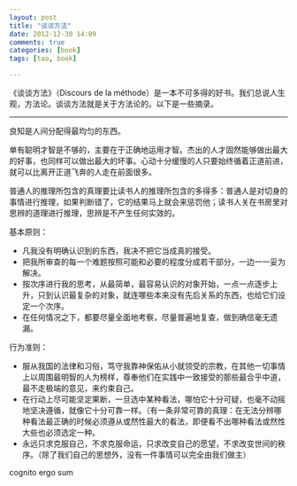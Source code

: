 ```yaml
---
layout: post
title: "谈谈方法"
date: 2012-12-30 14:09
comments: true
categories: [book]
tags: [tao, book]

---
```


《谈谈方法》（Discours de la méthode）是一本不可多得的好书。我们总说人生观，方法论。谈谈方法就是关于方法论的。以下是一些摘录。

-----

良知是人间分配得最均匀的东西。

单有聪明才智是不够的，主要在于正确地运用才智。杰出的人才固然能够做出最大的好事，也同样可以做出最大的坏事。心动十分缓慢的人只要始终循着正道前进，就可以比离开正道飞奔的人走在前面很多。

普通人的推理所包含的真理要比读书人的推理所包含的多得多：普通人是对切身的事情进行推理，如果判断错了，它的结果马上就会来惩罚他；读书人关在书房里对思辨的道理进行推理，思辨是不产生任何实效的。


基本原则：

* 凡我没有明确认识到的东西，我决不把它当成真的接受。
* 把我所审查的每一个难题按照可能和必要的程度分成若干部分，一边一一妥为解决。
* 按次序进行我的思考，从最简单，最容易认识的对象开始，一点一点逐步上升，只到认识最复杂的对象，就连哪些本来没有先后关系的东西，也给它们设定一个次序。
* 在任何情况之下，都要尽量全面地考察，尽量普遍地复查，做到确信毫无遗漏。


行为准则：

* 服从我国的法律和习俗，笃守我靠神保佑从小就领受的宗教，在其他一切事情上以周围最明智的人为榜样，尊奉他们在实践中一致接受的那些最合乎中道，最不走极端的意见，来约束自己。
* 在行动上尽可能坚定果断，一旦选中某种看法，哪怕它十分可疑，也毫不动摇地坚决遵循，就像它十分可靠一样。（有一条非常可靠的真理：在无法分辨哪种看法最正确的时候必须遵从或然性最大的看法，即便看不出哪种看法或然性大些也必须选定一种。
* 永远只求克服自己，不求克服命运，只求改变自己的愿望，不求改变世间的秩序。（除了我们自己的思想外，没有一件事情可以完全由我们做主）


cognito ergo sum


